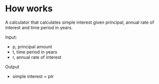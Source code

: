 # How works
A calculator that calculates simple interest given principal, annual rate of interest and time period in years.

Input:
-   p, principal amount
-   t, time period in years
-   r, annual rate of interest

Output
-   simple interest = p*t*r
